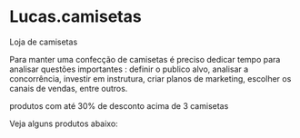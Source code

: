 # Lucas.camisetas
Loja de camisetas


   Para manter uma confecção de camisetas é preciso dedicar tempo para analisar questões importantes : definir o publico alvo, analisar a concorrência, investir em instrutura, criar planos de marketing, escolher os canais de vendas, entre outros.


  produtos com até 30% de desconto acima de 3 camisetas 


   Veja alguns produtos abaixo:



